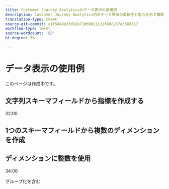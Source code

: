 ```yaml
---
title: Customer Journey Analyticsのデータ表示の使用例
description: Customer Journey Analytics内のデータ表示の柔軟性と能力を示す複数の使用例
translation-type: tm+mt
source-git-commit: c1f5048e33d52a71db9811c22f49c237ac583817
workflow-type: tm+mt
source-wordcount: '55'
ht-degree: 3%

---
```



# データ表示の使用例

このページは作成中です。

## 文字列スキーマフィールドから指標を作成する

32:00

## 1つのスキーマフィールドから複数のディメンションを作成

## ディメンションに整数を使用

34:00

グループ化を含む